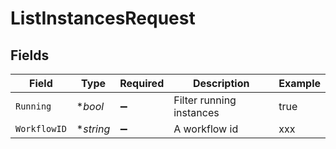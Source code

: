 # ListInstancesRequest


## Fields

| Field                    | Type                     | Required                 | Description              | Example                  |
| ------------------------ | ------------------------ | ------------------------ | ------------------------ | ------------------------ |
| `Running`                | **bool*                  | :heavy_minus_sign:       | Filter running instances | true                     |
| `WorkflowID`             | **string*                | :heavy_minus_sign:       | A workflow id            | xxx                      |